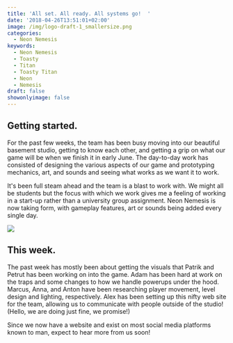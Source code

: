 ```yaml
---
title: 'All set. All ready. All systems go!  '
date: '2018-04-26T13:51:01+02:00'
image: /img/logo-draft-1_smallersize.png
categories:
  - Neon Nemesis
keywords:
  - Neon Nemesis
  - Toasty
  - Titan
  - Toasty Titan
  - Neon
  - Nemesis
draft: false
showonlyimage: false
---
```

## Getting started.

For the past few weeks, the team has been busy moving into our beautiful basement studio, getting to know each other, and getting a grip on what our game will be when we finish it in early June. The day-to-day work has consisted of designing the various aspects of our game and prototyping mechanics, art, and sounds and seeing what works as we want it to work. 

It's been full steam ahead and the team is a blast to work with. We might all be students but the focus with which we work gives me a feeling of working in a start-up rather than a university group assignment. Neon Nemesis is now taking form, with gameplay features, art or sounds being added every single day.

![](/img/img_0031_lowres.jpg)

## This week.

The past week has mostly been about getting the visuals that Patrik and Petrut has been working on into the game. Adam has been hard at work on the traps and some changes to how we handle powerups under the hood. Marcus, Anna, and Anton have been researching player movement, level design and lighting, respectively. Alex has been setting up this nifty web site for the team, allowing us to communicate with people outside of the studio! (Hello, we are doing just fine, we promise!)    

Since we now have a website and exist on most social media platforms known to man, expect to hear more from us soon!

